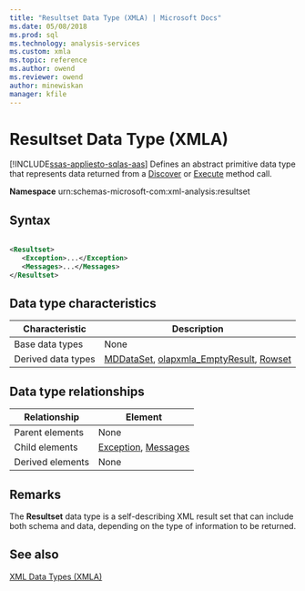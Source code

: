 ```yaml
---
title: "Resultset Data Type (XMLA) | Microsoft Docs"
ms.date: 05/08/2018
ms.prod: sql
ms.technology: analysis-services
ms.custom: xmla
ms.topic: reference
ms.author: owend
ms.reviewer: owend
author: minewiskan
manager: kfile
---
```

# Resultset Data Type (XMLA)
[!INCLUDE[ssas-appliesto-sqlas-aas](../../../includes/ssas-appliesto-sqlas-aas.md)]
  Defines an abstract primitive data type that represents data returned from a [Discover](../../../analysis-services/xmla/xml-elements-methods-discover.md) or [Execute](../../../analysis-services/xmla/xml-elements-methods-execute.md) method call.  
  
 **Namespace** urn:schemas-microsoft-com:xml-analysis:resultset  
  
## Syntax  
  
```xml  
  
<Resultset>  
   <Exception>...</Exception>  
   <Messages>...</Messages>  
</Resultset>  
```  
  
## Data type characteristics  
  
|Characteristic|Description|  
|--------------------|-----------------|  
|Base data types|None|  
|Derived data types|[MDDataSet](../../../analysis-services/xmla/xml-data-types/mddataset-data-type-xmla.md), [olapxmla_EmptyResult](../../../analysis-services/xmla/xml-data-types/emptyresult-data-type-xmla.md), [Rowset](../../../analysis-services/xmla/xml-data-types/rowset-data-type-xmla.md)|  
  
## Data type relationships  
  
|Relationship|Element|  
|------------------|-------------|  
|Parent elements|None|  
|Child elements|[Exception](../../../analysis-services/xmla/xml-elements-properties/exception-element-xmla.md), [Messages](../../../analysis-services/xmla/xml-elements-properties/messages-element-xmla.md)|  
|Derived elements|None|  
  
## Remarks  
 The **Resultset** data type is a self-describing XML result set that can include both schema and data, depending on the type of information to be returned.  
  
## See also
 [XML Data Types &#40;XMLA&#41;](../../../analysis-services/xmla/xml-data-types/xml-data-types-xmla.md)  
  
  
